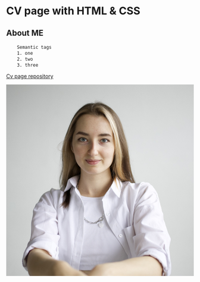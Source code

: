 # CV page with HTML & CSS

## About ME

```
    Semantic tags
    1. one
    2. two
    3. three
```

[Cv page repository](https://github.com/VA-LE-RY/CV_Page_Frontender)

![image](IMG_6001.jpg)